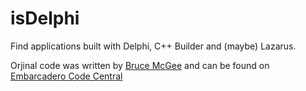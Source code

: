 # isDelphi
Find applications built with Delphi, C++ Builder and (maybe) Lazarus.

Orjinal code was written by [Bruce McGee](https://cc.embarcadero.com/Author/389) and can be found on [Embarcadero Code Central](https://cc.embarcadero.com/Item/22159)
